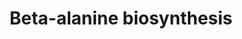 ---
annotations:
- type: Pathway Ontology
  value: classic metabolic pathway
authors:
- Pjaiswal
- Andra
- MaintBot
- AlexanderPico
- Egonw
- Ariutta
- L Dupuis
- Eweitz
description: Mirrored from the RiceCyc pathway database provided by the Gramene project
  (www.gramene.org). gene assignments are based on the sequence homology.
last-edited: 2021-05-21
organisms:
- Oryza sativa
redirect_from:
- /index.php/Pathway:WP2207
- /instance/WP2207
schema-jsonld:
- '@context': https://schema.org/
  '@id': https://wikipathways.github.io/pathways/WP2207.html
  '@type': Dataset
  creator:
    '@type': Organization
    name: WikiPathways
  description: Mirrored from the RiceCyc pathway database provided by the Gramene
    project (www.gramene.org). gene assignments are based on the sequence homology.
  keywords:
  - 1-(3-aminopropyl)-4-aminobutanal
  - EC:1.5.3.11
  - EC:1.2.1.3
  - ammonia
  - NAD(P)H
  - β-alanine
  - H2O2
  - EC:1.4.3.6
  - Spermidine biosynthesis
  - LOC_OS02G43220.1
  - H2O
  - 1-pyrroline
  - Spontaneous
  - reduced electron acceptor
  - 3-aminopropionaldehyde
  - O2
  - oxidized electron acceptor
  - 4-aminobutanal
  - spermidine
  - NAD(P)+
  - spermine
  - pantothenate biosynthesis II
  - LOC_OS02G43220
  - 1-(3-aminopropyl)-pyrrolinium
  - EC:1.5.99.6
  - pantothenate biosynthesis III
  - 1,5-diazabicyclononane
  - Spermine biosynthesis
  - 1,3-diaminopropane
  license: CC0
  name: Beta-alanine biosynthesis
seo: CreativeWork
title: Beta-alanine biosynthesis
wpid: WP2207
---